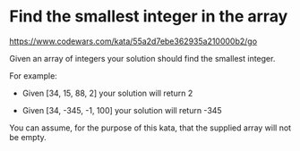 # Find the smallest integer in the array

https://www.codewars.com/kata/55a2d7ebe362935a210000b2/go

Given an array of integers your solution should find the smallest integer.

For example:

- Given [34, 15, 88, 2] your solution will return 2

- Given [34, -345, -1, 100] your solution will return -345

You can assume, for the purpose of this kata, that the supplied array will not be empty.